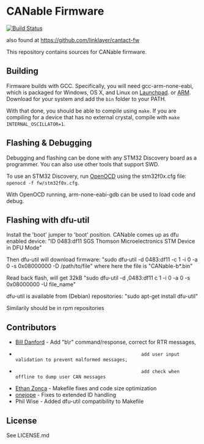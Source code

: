 # CANable Firmware

[![Build Status](https://travis-ci.org/linklayer/cantact-fw.svg?branch=master)](https://travis-ci.org/linklayer/cantact-fw)

also found at
https://github.com/linklayer/cantact-fw

This repository contains sources for CANable firmware.

## Building

Firmware builds with GCC. Specifically, you will need gcc-arm-none-eabi, which
is packaged for Windows, OS X, and Linux on
[Launchpad](https://launchpad.net/gcc-arm-embedded/+download). or
[ARM](https://developer.arm.com/tools-and-software/open-source-software/developer-tools/gnu-toolchain/gnu-rm/downloads).
Download for your system and add the `bin` folder to your PATH.

With that done, you should be able to compile using `make`.
If you are compiling for a device that has no external crystal,
compile with `make INTERNAL_OSCILLATOR=1`.

## Flashing & Debugging

Debugging and flashing can be done with any STM32 Discovery board as a
programmer. You can also use other tools that support SWD.

To use an STM32 Discovery, run [OpenOCD](http://openocd.sourceforge.net/) using
the stm32f0x.cfg file: `openocd -f fw/stm32f0x.cfg`.

With OpenOCD running, arm-none-eabi-gdb can be used to load code and debug.

## Flashing with dfu-util

Install the 'boot' jumper to 'boot' position.
CANable comes up as dfu enabled device:
"ID 0483:df11 SGS Thomson Microelectronics STM Device in DFU Mode"

Then dfu-util will download firmware:
"sudo dfu-util -d 0483:df11 -c 1 -i 0 -a 0 -s 0x08000000 -D /path/to/file"
where here the file is "CANable-b*.bin"

Read back flash, will get 32kB
"sudo dfu-util -d ,0483:df11 c 1 -i 0 -a 0 -s 0x08000000 -U file_name"


dfu-util is available from (Debian) repositories:
"sudo apt-get install dfu-util"

Similarily should be in rpm repositories

## Contributors

- [Bill Danford](http://electronics-software.com) - Add "b\r" command/response, correct for RTR messages,
-                                                   add user input validation to prevent malformed messages,
-                                                   add check when offline to dump user CAN messages
- [Ethan Zonca](https://github.com/normaldotcom) - Makefile fixes and code size optimization
- [onejope](https://github.com/onejope) - Fixes to extended ID handling
- Phil Wise - Added dfu-util compatibility to Makefile

## License

See LICENSE.md
